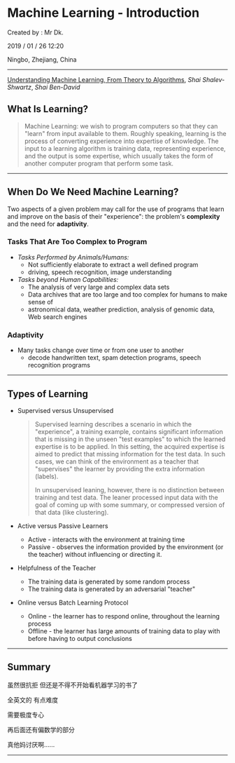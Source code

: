 # Machine Learning - Introduction

Created by : Mr Dk.

2019 / 01 / 26 12:20

Ningbo, Zhejiang, China

---

<u>Understanding Machine Learning, From Theory to Algorithms</u>, _Shai Shalev-Shwartz_, _Shai Ben-David_

## What Is Learning?

>Machine Learning: we wish to program computers so that they can "learn" from input available to them. Roughly speaking, learning is the process of converting experience into expertise of knowledge. The input to a learning algorithm is training data, representing experience, and the output is some expertise, which usually takes the form of another computer program that perform some task.

---

## When Do We Need Machine Learning?

Two aspects of a given problem may call for the use of programs that learn and improve on the basis of their "experience": the problem's __complexity__ and the need for __adaptivity__.

### Tasks That Are Too Complex to Program

* _Tasks Performed by Animals/Humans:_
  * Not sufficiently elaborate to extract a well defined program
  * driving, speech recognition, image understanding
* _Tasks beyond Human Capabilities:_
  * The analysis of very large and complex data sets
  * Data archives that are too large and too complex for humans to make sense of
  * astronomical data, weather prediction, analysis of genomic data, Web search engines

### Adaptivity

* Many tasks change over time or from one user to another
  * decode handwritten text, spam detection programs, speech recognition programs

---

## Types of Learning

* Supervised versus Unsupervised

  >Supervised learning describes a scenario in which the "experience", a training example, contains significant information that is missing in the unseen "test examples" to which the learned expertise is to be applied. In this setting, the acquired expertise is aimed to predict that missing information for the test data. In such cases, we can think of the environment as a teacher that "supervises" the learner by providing the extra information (labels).
  >
  >In unsupervised leaning, however, there is no distinction between training and test data. The leaner processed input data with the goal of coming up with some summary, or compressed version of that data (like clustering).

* Active versus Passive Learners

  * Active - interacts with the environment at training time
  * Passive - observes the information provided by the environment (or the teacher) without influencing or directing it.

* Helpfulness of the Teacher

  * The training data is generated by some random process
  * The training data is generated by an adversarial "teacher"

* Online versus Batch Learning Protocol

  * Online - the learner has to respond online, throughout the learning process
  * Offline - the learner has large amounts of training data to play with before having to output conclusions

---

## Summary

虽然很抗拒 但还是不得不开始看机器学习的书了

全英文的 有点难度

需要极度专心

再后面还有偏数学的部分

真他妈讨厌啊......

---

